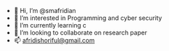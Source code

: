 - 👋 Hi, I’m @smafridian
- 👀 I’m interested in Programming and cyber security
- 🌱 I’m currently learning c
- 💞️ I’m looking to collaborate on research paper
- 📫 afridishoriful@gmail.com

<!---
smafridian/smafridian is a ✨ special ✨ repository because its `README.md` (this file) appears on your GitHub profile.
You can click the Preview link to take a look at your changes.
--->
